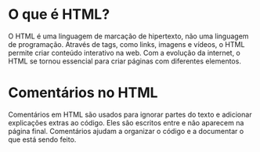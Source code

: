 # O que é HTML?

O HTML é uma linguagem de marcação de hipertexto, não uma linguagem de programação. Através de tags, como links, imagens e vídeos, o HTML permite criar conteúdo interativo na web. Com a evolução da internet, o HTML se tornou essencial para criar páginas com diferentes elementos.

# Comentários no HTML
Comentários em HTML são usados para ignorar partes do texto e adicionar explicações extras ao código. Eles são escritos entre <!-- e --> e não aparecem na página final. Comentários ajudam a organizar o código e a documentar o que está sendo feito.